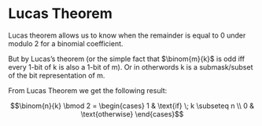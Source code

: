 # Lucas Theorem

Lucas theorem allows us to know when the remainder is equal to 0 under modulo 2 for a binomial coefficient. 

But by Lucas’s theorem (or the simple fact that $\binom{m}{k}$  is odd iff every 1-bit of k is also a 1-bit of m).  Or in otherwords k is a submask/subset of the bit representation of m.

From Lucas Theorem we get the following result:

$$\binom{n}{k} \bmod 2 = \begin{cases} 1 & \text{if} \; k \subseteq n \\ 0 & \text{otherwise} \end{cases}$$